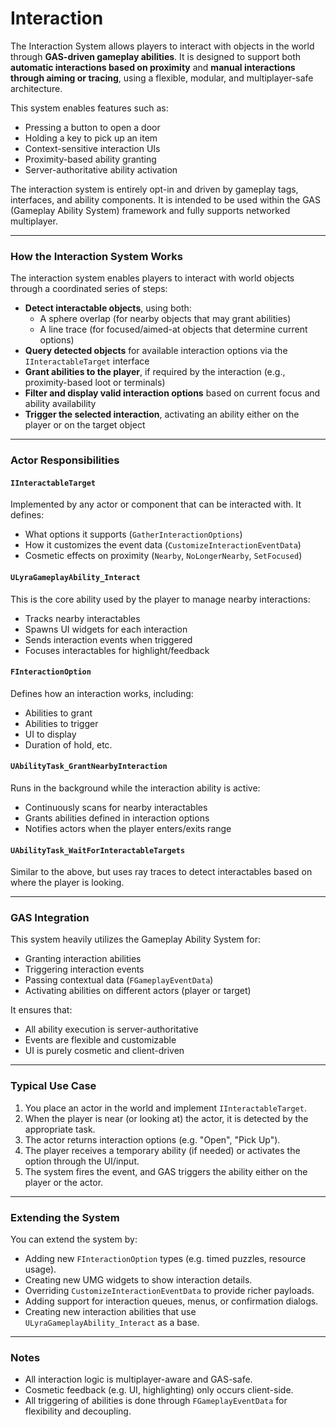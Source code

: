 # Interaction

The Interaction System allows players to interact with objects in the world through **GAS-driven gameplay abilities**. It is designed to support both **automatic interactions based on proximity** and **manual interactions through aiming or tracing**, using a flexible, modular, and multiplayer-safe architecture.

This system enables features such as:

* Pressing a button to open a door
* Holding a key to pick up an item
* Context-sensitive interaction UIs
* Proximity-based ability granting
* Server-authoritative ability activation

The interaction system is entirely opt-in and driven by gameplay tags, interfaces, and ability components. It is intended to be used within the GAS (Gameplay Ability System) framework and fully supports networked multiplayer.

***

### How the Interaction System Works

The interaction system enables players to interact with world objects through a coordinated series of steps:

* **Detect interactable objects**, using both:
  * A sphere overlap (for nearby objects that may grant abilities)
  * A line trace (for focused/aimed-at objects that determine current options)
* **Query detected objects** for available interaction options via the `IInteractableTarget` interface
* **Grant abilities to the player**, if required by the interaction (e.g., proximity-based loot or terminals)
* **Filter and display valid interaction options** based on current focus and ability availability
* **Trigger the selected interaction**, activating an ability either on the player or on the target object

***

### Actor Responsibilities

#### `IInteractableTarget`

Implemented by any actor or component that can be interacted with. It defines:

* What options it supports (`GatherInteractionOptions`)
* How it customizes the event data (`CustomizeInteractionEventData`)
* Cosmetic effects on proximity (`Nearby`, `NoLongerNearby`, `SetFocused`)

#### `ULyraGameplayAbility_Interact`

This is the core ability used by the player to manage nearby interactions:

* Tracks nearby interactables
* Spawns UI widgets for each interaction
* Sends interaction events when triggered
* Focuses interactables for highlight/feedback

#### `FInteractionOption`

Defines how an interaction works, including:

* Abilities to grant
* Abilities to trigger
* UI to display
* Duration of hold, etc.

#### `UAbilityTask_GrantNearbyInteraction`

Runs in the background while the interaction ability is active:

* Continuously scans for nearby interactables
* Grants abilities defined in interaction options
* Notifies actors when the player enters/exits range

#### `UAbilityTask_WaitForInteractableTargets`

Similar to the above, but uses ray traces to detect interactables based on where the player is looking.

***

### GAS Integration

This system heavily utilizes the Gameplay Ability System for:

* Granting interaction abilities
* Triggering interaction events
* Passing contextual data (`FGameplayEventData`)
* Activating abilities on different actors (player or target)

It ensures that:

* All ability execution is server-authoritative
* Events are flexible and customizable
* UI is purely cosmetic and client-driven

***

### Typical Use Case

1. You place an actor in the world and implement `IInteractableTarget`.
2. When the player is near (or looking at) the actor, it is detected by the appropriate task.
3. The actor returns interaction options (e.g. "Open", "Pick Up").
4. The player receives a temporary ability (if needed) or activates the option through the UI/input.
5. The system fires the event, and GAS triggers the ability either on the player or the actor.

***

### Extending the System

You can extend the system by:

* Adding new `FInteractionOption` types (e.g. timed puzzles, resource usage).
* Creating new UMG widgets to show interaction details.
* Overriding `CustomizeInteractionEventData` to provide richer payloads.
* Adding support for interaction queues, menus, or confirmation dialogs.
* Creating new interaction abilities that use `ULyraGameplayAbility_Interact` as a base.

***

### Notes

* All interaction logic is multiplayer-aware and GAS-safe.
* Cosmetic feedback (e.g. UI, highlighting) only occurs client-side.
* All triggering of abilities is done through `FGameplayEventData` for flexibility and decoupling.
